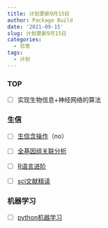 ```yaml
---
title: 计划更新9月15日
author: Package Build
date: '2021-09-15'
slug: 计划更新9月15日
categories:
  - 日常
tags:
  - 计划
---
```

### TOP

-   [ ] 实现生物信息+神经网络的算法


### 生信

-   [ ] [生信含操作](https://www.bilibili.com/video/BV1of4y1i7uW?from=search&seid=6901614588662867571&spm_id_from=333.337.0.0)（no）

-   [ ] [全基因组关联分析](https://www.bilibili.com/video/BV1f44y1t7Jk?from=search&seid=6901614588662867571&spm_id_from=333.337.0.0)

-   [ ] [R语言进阶](https://www.bilibili.com/video/BV1ka4y1L7q7?spm_id_from=333.999.0.0)

-   [ ] [sci文献精读](https://www.bilibili.com/video/BV1gy4y1U7W6?spm_id_from=333.999.0.0)

### 机器学习

-   [ ] [python机器学习](https://www.bilibili.com/video/BV1nt411r7tj?p=7)


